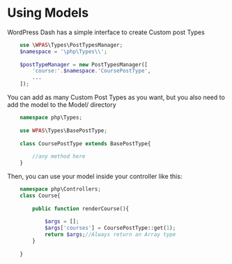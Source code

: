 # Using Models

WordPress Dash has a simple interface to create Custom post Types

```php
    use \WPAS\Types\PostTypesManager;
    $namespace = '\php\Types\\';
    
    $postTypeManager = new PostTypesManager([
        'course:'.$namespace.'CoursePostType',
        ...
    ]);
```

You can add as many Custom Post Types as you want, but you also need to add the model to the Model/ directory

```php
    namespace php\Types;
    
    use WPAS\Types\BasePostType;
    
    class CoursePostType extends BasePostType{
    
        //any method here
    }
```

Then, you can use your model inside your controller like this:
```php
    namespace php\Controllers;
    class Course{
        
        public function renderCourse(){
            
            $args = [];
            $args['courses'] = CoursePostType::get(1);
            return $args;//Always return an Array type
        }
        
    }
```